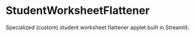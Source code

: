 # StudentWorksheetFlattener
Specialized (custom) student worksheet flattener applet built in Streamlit.
